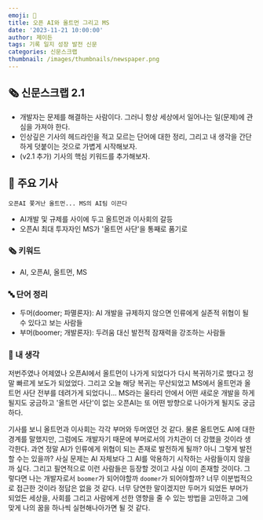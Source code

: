 ```yaml
---
emoji: 📰
title: 오픈 AI와 올트먼 그리고 MS
date: '2023-11-21 10:00:00'
author: 제이든
tags: 기록 일지 성장 발전 신문
categories: 신문스크랩
thumbnail: /images/thumbnails/newspaper.png
---
```


## 🗞️ 신문스크랩 2.1

- 개발자는 문제를 해결하는 사람이다. 그러니 항상 세상에서 일어나는 일(문제)에 관심을 가져야 한다.
- 인상깊은 기사의 헤드라인을 적고 모르는 단어에 대한 정리, 그리고 내 생각을 간단하게 덧붙이는 것으로 가볍게 시작해보자.
- (v2.1 추가) 기사의 핵심 키워드를 추가해보자.

## 🌻 주요 기사

`오픈AI 쫓겨난 올트먼... MS의 AI팀 이끈다`

- AI개발 및 규제를 사이에 두고 올트먼과 이사회의 갈등
- 오픈AI 최대 투자자인 MS가 '올트먼 사단'을 통째로 품기로

### 🗞 키워드

- AI, 오픈AI, 올트먼, MS

### 🔤 단어 정리

- 두머(doomer; 파멸론자): AI 개발을 규제하지 않으면 인류에게 실존적 위협이 될 수 있다고 보는 사람들
- 부머(boomer; 개발론자): 두려움 대신 발전적 잠재력을 강조하는 사람들

### 🤔 내 생각

저번주였나 어제였나 오픈AI에서 올트먼이 나가게 되었다가 다시 복귀하기로 했다고 정말 빠르게 보도가 되었었다. 그리고 오늘 해당 복귀는 무산되었고 MS에서 올트먼과 올트먼 사단 전부를 데려가게 되었다니... MS라는 울타리 안에서 어떤 새로운 개발을 하게 될지도 궁금하고 '올트먼 사단'이 없는 오픈AI는 또 어떤 방향으로 나아가게 될지도 궁금하다.

기사를 보니 올트먼과 이사회는 각각 부머와 두머였던 것 같다. 물론 올트먼도 AI에 대한 경계를 말했지만, 그럼에도 개발자기 때문에 부머로서의 가치관이 더 강했을 것이라 생각한다. 과연 정말 AI가 인류에게 위협이 되는 존재로 발전하게 될까? 아니 그렇게 발전할 수는 있을까? 사실 문제는 AI 자체보다 그 AI를 악용하기 시작하는 사람들이지 않을까 싶다. 그리고 필연적으로 이런 사람들은 등장할 것이고 사실 이미 존재할 것이다. 그렇다면 나는 개발자로서 `boomer`가 되어야할까 `doomer`가 되어야할까? 너무 이분법적으로 접근한 것이라 정답은 없을 것 같다. 너무 당연한 말이겠지만 두머가 되었든 부머가 되었든 세상을, 사회를 그리고 사람에게 선한 영향을 줄 수 있는 방법을 고민하고 그에 맞게 나의 꿈을 하나씩 실현해나아가면 될 것 같다.
